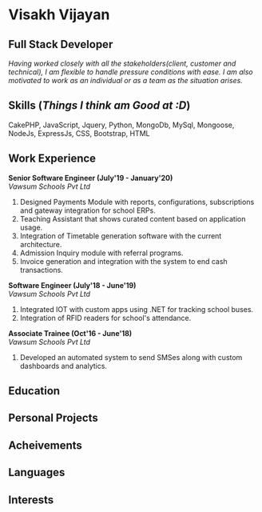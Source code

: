 # Visakh Vijayan
## Full Stack Developer
_Having worked closely with all the stakeholders(client, customer and technical), I am flexible to handle pressure conditions with ease. I am also motivated to work as an individual or as a team as the situation arises._

## Skills (_Things I think am Good at :D_)
CakePHP, JavaScript, Jquery, Python, MongoDb, MySql, Mongoose, NodeJs, ExpressJs, CSS, Bootstrap, HTML

## Work Experience
**Senior Software Engineer (July'19 - January'20)** <br />
_Vawsum Schools Pvt Ltd_
1. Designed Payments Module with reports, configurations, subscriptions and gateway integration for school ERPs.
2. Teaching Assistant that shows curated content based on application usage.
3. Integration of Timetable generation software with the current architecture.
4. Admission Inquiry module with referral programs.
5. Invoice generation and integration with the system to end cash transactions.

**Software Engineer (July'18 - June'19)** <br />
_Vawsum Schools Pvt Ltd_
1. Integrated IOT with custom apps using .NET for tracking school buses.
2. Integration of RFID readers for school's attendance.

**Associate Trainee (Oct'16 - June'18)** <br />
_Vawsum Schools Pvt Ltd_
1. Developed an automated system to send SMSes along with custom dashboards and analytics.



## Education 

## Personal Projects

## Acheivements 

## Languages

## Interests
